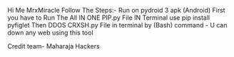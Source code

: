 Hi Me MrxMiracle Follow The Steps:-
Run on pydroid 3 apk (Android)
First you have to Run The All IN ONE PIP.py File IN Terminal
use pip install pyfiglet
Then DDOS CRXSH.py File in terminal by (Bash) command - 
U can down any web using this tool 

Credit team- Maharaja Hackers
